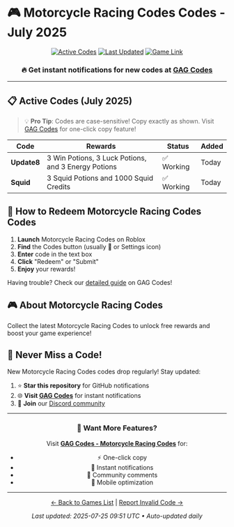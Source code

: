 # 🎮 Motorcycle Racing Codes Codes - July 2025

<div align="center">

[![Active Codes](https://img.shields.io/badge/Active%20Codes-2-brightgreen)](https://gagcodes.com/roblox/motorcycle-racing)
[![Last Updated](https://img.shields.io/badge/Last%20Updated-Today-orange)](https://gagcodes.com/roblox/motorcycle-racing)
[![Game Link](https://img.shields.io/badge/Play-Motorcycle%20Racing%20Codes-red)](https://www.roblox.com/games/)

### 🔥 **Get instant notifications for new codes at [GAG Codes](https://gagcodes.com/roblox/motorcycle-racing)**

</div>

---

## 📋 Active Codes (July 2025)

> 💡 **Pro Tip**: Codes are case-sensitive! Copy exactly as shown. Visit [GAG Codes](https://gagcodes.com/roblox/motorcycle-racing) for one-click copy feature!

| Code | Rewards | Status | Added |
|------|---------|--------|-------|
| **Update8** | 3 Win Potions, 3 Luck Potions, and 3 Energy Potions | ✅ Working | Today |
| **Squid** | 3 Squid Potions and  1000 Squid Credits | ✅ Working | Today |


## 📖 How to Redeem Motorcycle Racing Codes Codes

1. **Launch** Motorcycle Racing Codes on Roblox
2. **Find** the Codes button (usually 🎁 or Settings icon)
3. **Enter** code in the text box
4. **Click** "Redeem" or "Submit"
5. **Enjoy** your rewards!

Having trouble? Check our [detailed guide](https://gagcodes.com/roblox/motorcycle-racing#how-to-redeem) on GAG Codes!

## 🎮 About Motorcycle Racing Codes

Collect the latest Motorcycle Racing Codes to unlock free rewards and boost your game experience!

## 🔔 Never Miss a Code!

New Motorcycle Racing Codes codes drop regularly! Stay updated:

1. ⭐ **Star this repository** for GitHub notifications
2. 🌐 **Visit [GAG Codes](https://gagcodes.com/roblox/motorcycle-racing)** for instant notifications
3. 💬 **Join** our [Discord community](https://gagcodes.com/discord)

---

<div align="center">

### 🚀 Want More Features?

Visit [**GAG Codes - Motorcycle Racing Codes**](https://gagcodes.com/roblox/motorcycle-racing) for:
- ⚡ One-click copy
- 🔔 Instant notifications  
- 💬 Community comments
- 📱 Mobile optimization

---

[← Back to Games List](README.md) | [Report Invalid Code →](https://github.com/yourusername/roblox-codes-directory/issues)

*Last updated: 2025-07-25 09:51 UTC • Auto-updated daily*

</div>